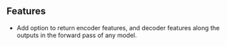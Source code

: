 ## Features

- Add option to return encoder features, and decoder features along the outputs in the forward pass of any model.
